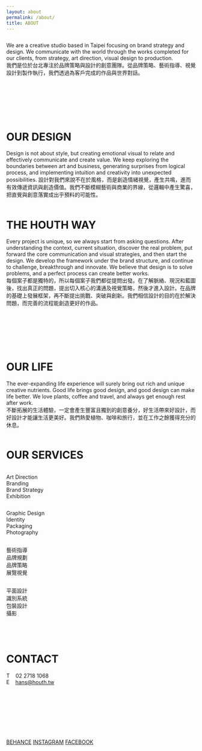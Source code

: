 ```yaml
---
layout: about
permalink: /about/
title: ABOUT
---
```


<div class="fields-column-2 mobile-full-width">
  <div class="column">
    <p>
      We are a creative studio based in Taipei focusing on brand strategy and design. We communicate with the world through the works completed for our clients, from strategy, art direction, visual design to production.<br />
      我們是位於台北專注於品牌策略與設計的創意團隊。從品牌策略、藝術指導、視覺設計到製作執行，我們透過為客戶完成的作品與世界對話。
    </p>
  </div>
  <div class="column mobile-hide">
    <p>
      &nbsp;
    </p>
  </div>
</div>
<div class="fields-column-2 mobile-full-width">
  <div class="column mobile-hide">
    <p>
      &nbsp;
    </p>
  </div>
  <div class="column">
    <h1>OUR DESIGN</h1>
    <p>
      Design is not about style, but creating emotional visual to relate and effectively communicate and create value. We keep exploring the boundaries between art and business, generating surprises from logical process, and implementing intuition and creativity into unexpected possibilities.
      設計對我們來說不在於風格，而是創造情緒視覺，產生共鳴，進而有效傳遞資訊與創造價值。我們不斷模糊藝術與商業的界線，從邏輯中產生驚喜，把直覺與創意落實成出乎預料的可能性。
    </p>
  </div>
</div>
<div class="fields-column-2 mobile-full-width">
  <div class="column">
    <h1>THE HOUTH WAY</h1>
    <p>
      Every project is unique, so we always start from asking questions. After understanding the context, current situation, discover the real problem, put forward the core communication and visual strategies, and then start the design. We develop the framework under the brand structure, and continue to challenge, breakthrough and innovate. We believe that design is to solve problems, and a perfect process can create better works.<br />
      每個案子都是獨特的，所以每個案子我們都從提問出發。在了解脈絡、現況和藍圖後，找出真正的問題，提出切入核心的溝通及視覺策略，然後才進入設計。在品牌的基礎上發展框架，再不斷提出挑戰、突破與創新。我們相信設計的目的在於解決問題，而完善的流程能創造更好的作品。
    </p>
  </div>
  <div class="column mobile-hide">
    <p>
      &nbsp;
    </p>
  </div>
</div>
<div class="fields-column-2 mobile-full-width">
  <div class="column mobile-hide">
    <p>
      &nbsp;
    </p>
  </div>
  <div class="column">
    <h1>OUR LIFE</h1>
    <p>
      The ever-expanding life experience will surely bring out rich and unique creative nutrients. Good life brings good design, and good design can make life better. We love plants, coffee and travel, and always get enough rest after work.<br />
      不斷拓展的生活體驗，一定會產生豐富且獨到的創意養分，好生活帶來好設計，而好設計才能讓生活更美好。我們熱愛植物、咖啡和旅行，並在工作之餘獲得充分的休息。
    </p>
  </div>
</div>
<div>
  <h1>OUR SERVICES</h1>
  <div class="fields-column-4">
    <div class="column">
      <p>
        Art Direction<br />
        Branding<br />
        Brand Strategy<br />
        Exhibition
      </p>
    </div>
    <div class="column">
      <p>
        Graphic Design<br />
        Identity<br />
        Packaging<br />
        Photography
      </p>
    </div>
    <div class="column">
      <p>
        藝術指導<br />
        品牌規劃<br />
        品牌策略<br />
        展覽視覺
      </p>
    </div>
    <div class="column">
      <p>
        平面設計<br />
        識別系統<br />
        包裝設計<br />
        攝影
      </p>
    </div>
  </div>
</div>
<div class="fields-column-2 mobile-full-width" style="margin-top: 2.6rem; margin-bottom: 5.2rem">
  <div class="column">
    <h1>CONTACT</h1>
    <p>
      T&nbsp;&nbsp;&nbsp;&nbsp;02 2718 1068<br />
      E&nbsp;&nbsp;&nbsp;&nbsp;<a href="mailto:hans@houth.tw">hans@houth.tw</a>
    </p>
  </div>
  <div class="column mobile-hide">
    <p>
      &nbsp;
    </p>
  </div>
</div>
<div class="about-sns">
  <span><a href="https://www.behance.net/HOUTH" target="_blank">BEHANCE</a></span>
  <span><a href="https://www.instagram.com/houth.tw/" target="_blank">INSTAGRAM</a></span>
  <span><a href="https://www.facebook.com/houth.tw/" target="_blank">FACEBOOK</a></span>
</div>
